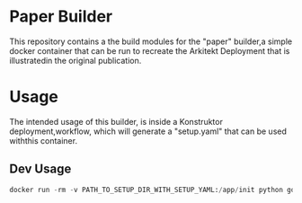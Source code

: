 # Paper Builder

This repository contains a the build modules for the "paper" builder,a  simple docker container that can be run to recreate the Arkitekt Deployment that is illustratedin the original publication. 

# Usage

The intended usage of this builder, is inside a Konstruktor deployment,workflow, which will generate a "setup.yaml" that can be used withthis container.

## Dev Usage

```python
docker run -rm -v PATH_TO_SETUP_DIR_WITH_SETUP_YAML:/app/init python go.py
```


